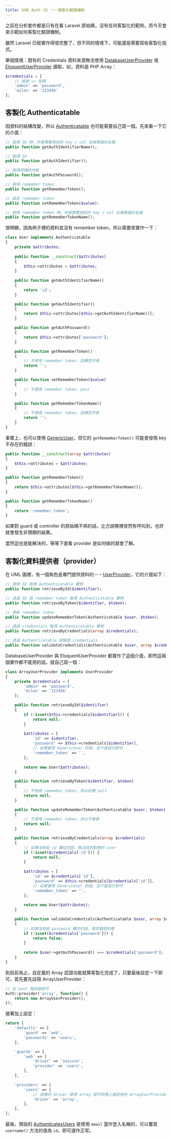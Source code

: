 ```yaml
---
title: 分析 Auth（3）－－客製化驗證機制
---
```


之前在分析套件都是只有在看 Laravel 原始碼，沒有任何客製化的範例，而今天會來示範如何客製化驗證機制。

雖然 Laravel 已經實作得很完整了，但不同的情境下，可能還是需要寫些客製化程式。

舉個情境：既有的 Credentials 資料來源無法使用 [DatabaseUserProvider][] 或 [EloquentUserProvider][] 讀取，如，資料是 PHP Array：

```php
$credentials = [
    // 帳號 => 密碼
    'admin' => 'password',
    'miles' => '123456'
];
```

## 客製化 Authenticatable

因資料的結構改變，所以 [Authenticatable][] 也可能需要自己寫一個。先來看一下它的介面：

```php
// 取得 ID 時，所會需要用到的 key / col 名稱等識別名稱 
public function getAuthIdentifierName();

// 取得 ID
public function getAuthIdentifier();

// 取得密碼的內容
public function getAuthPassword();

// 取得 remember token
public function getRememberToken();

// 設定 remember token
public function setRememberToken($value);

// 取得 remember token 時，所會需要用到的 key / col 名稱等識別名稱
public function getRememberTokenName();
```

很明顯，因為例子裡的資料並沒有 remember token，所以需要來實作一下：

```php
class User implements Authenticatable
{
    private $attributes;
    
    public function __construct($attributes)
    {
        $this->attributes = $attributes;
    }
    
    public function getAuthIdentifierName()
    {
        return 'id';
    }

    public function getAuthIdentifier()
    {
        return $this->attributes[$this->getAuthIdentifierName()];
    }

    public function getAuthPassword()
    {
        return $this->attributes['password'];
    }

    public function getRememberToken()
    {
        // 不使用 remember token，回傳空字串
        return '';
    }

    public function setRememberToken($value)
    {
        // 不使用 remember token，pass
    }

    public function getRememberTokenName()
    {
        // 不使用 remember token，回傳空字串
        return '';   
    }
}
```

事實上，也可以使用 [GenericUser][]，但它的 `getRememberToken()` 可能會發現 key 不存在的錯誤：

```php
public function __construct(array $attributes)
{
    $this->attributes = $attributes;
}

public function getRememberToken()
{
    return $this->attributes[$this->getRememberTokenName()];
}

public function getRememberTokenName()
{
    return 'remember_token';
}
```

如果對 guard 或 controller 的原始碼不熟的話，比方說哪裡突然有呼叫到，也許就會發生非預期的結果。

當然這也是能解決的，等等下面看 provider 是如何做的就會了解。

## 客製化資料提供者（provider）

在 UML 圖裡，有一個角色是專門提供資料的－－[UserProvider][]，它的介面如下：

```php
// 使用 ID 取得 Authenticatable 實例
public function retrieveById($identifier);

// 透過 ID 與 remember token 取得 Authenticatable 實例
public function retrieveByToken($identifier, $token);

// 更新 remember token
public function updateRememberToken(Authenticatable $user, $token);

// 透過 credentials 取得 Authenticatable 實例
public function retrieveByCredentials(array $credentials);

// 透過 Authenticatable 來驗證 credentials
public function validateCredentials(Authenticatable $user, array $credentials);
```

DatabaseUserProvider 與 EloquentUserProvider 都實作了這個介面，即然這兩個實作都不能用的話，就自己寫一個：

```php
class ArrayUserProvider implements UserProvider
{
    private $credentials = [
        'admin' => 'password',
        'miles' => '123456'
    ];

    public function retrieveById($identifier)
    {
        if (!isset($this->credentials[$identifier])) {
            return null;
        }
        
        $attributes = [
            'id' => $identifier,
            'password' => $this->credentials[$identifier],
            // 如果要用 GenericUser 的話，加下面這行即可
            'remember_token' => '',
        ];
        
        return new User($attributes);
    }

    public function retrieveByToken($identifier, $token)
    {
        // 不使用 remember token，所以回傳 null
        return null;
    }

    public function updateRememberToken(Authenticatable $user, $token)
    {
        // 不使用 remember token，所以不做事
        return null;
    }

    public function retrieveByCredentials(array $credentials)
    {
        // 如果沒有給 id 欄位的話，無法找到對應的 user
        if (!isset($credentials['id'])) {
            return null;
        }
        
        $attributes = [
            'id' => $credentials['id'],
            'password' => $this->credentials[$credentials['id']],
            // 如果要用 GenericUser 的話，加下面這行即可
            'remember_token' => '',
        ];
        
        return new User($attributes);
    }

    public function validateCredentials(Authenticatable $user, array $credentials)
    {
        // 如果沒有給 password 欄位的話，等於驗證失敗
        if (!isset($credentials['password'])) {
            return false;
        }
        
        return $user->getAuthPassword() === $credentials['password'];
    }
}
```

到目前為止，自定義的 Array 認證功能就算客製化完成了，只要最後設定一下即可。首先要先註冊 ArrayUserProvider：

```php
// 在 boot 階段做即可
Auth::provider('array', function() {
    return new ArrayUserProvider();
});
```

接著加上設定：

```php
return [
    'defaults' => [
        'guard' => 'web',
        'passwords' => 'users',
    ],

    'guards' => [
        'web' => [
            'driver' => 'session',
            'provider' => 'users',
        ],
    ],

    'providers' => [
        'users' => [
            // 這裡的 driver 使用 array 即可對應上面註冊的 ArrayUserProvider
            'driver' => 'array',
        ],
    ],
];
```

最後，預設的 [AuthenticatesUsers][] 是使用 `email` 當作登入名稱的，可以覆寫 `username()` 方法的值為 `id`，即可運作正常。

[AuthenticatesUsers]: https://github.com/laravel/framework/blob/v5.7.6/src/Illuminate/Foundation/Auth/AuthenticatesUsers.php
[Authenticatable]: https://github.com/laravel/framework/blob/v5.7.6/src/Illuminate/Auth/Authenticatable.php
[DatabaseUserProvider]: https://github.com/laravel/framework/blob/v5.7.6/src/Illuminate/Auth/DatabaseUserProvider.php
[EloquentUserProvider]: https://github.com/laravel/framework/blob/v5.7.6/src/Illuminate/Auth/EloquentUserProvider.php
[GenericUser]: https://github.com/laravel/framework/blob/v5.7.6/src/Illuminate/Auth/GenericUser.php
[UserProvider]: https://github.com/laravel/framework/blob/v5.7.6/src/Illuminate/Contracts/Auth/UserProvider.php
